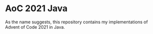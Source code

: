 # AoC 2021 Java  
As the name suggests, this repository contains my implementations of Advent of Code 2021 in Java.